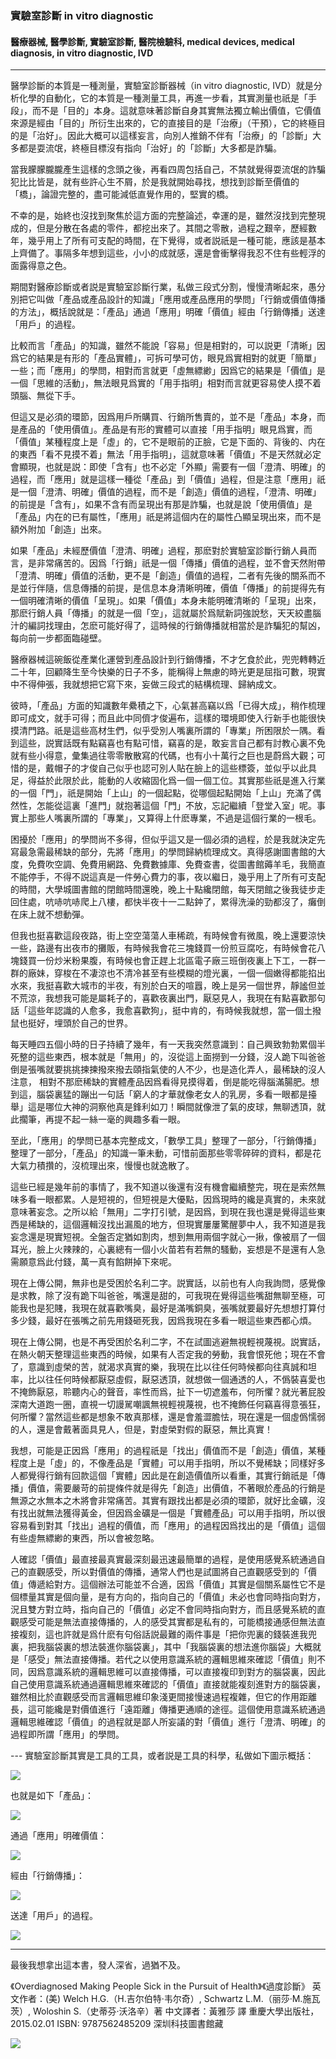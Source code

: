 ### 實驗室診斷 in vitro diagnostic
#### 醫療器械, 醫學診斷, 實驗室診斷, 醫院檢驗科, medical devices, medical diagnosis, in vitro diagnostic, IVD
---
<p word-wrap: break-word; word-break: break-all; overflow-x: hidden; overflow-x: hidden;>
醫學診斷的本質是一種測量，實驗室診斷器械（in vitro diagnostic, IVD）就是分析化學的自動化，它的本質是一種測量工具，再進一步看，其實測量也祇是「手段」，而不是「目的」本身。這就意味著診斷自身其實無法獨立輸出價值，它價值來源是經由「目的」所衍生出來的，它的直接目的是「治療」（干預），它的終極目的是「治好」。因此大概可以這樣妄言，向別人推銷不伴有「治療」的「診斷」大多都是耍流氓，終極目標沒有指向「治好」的「診斷」大多都是詐騙。

當我朦朦朧朧產生這樣的念頭之後，再看四周包括自己，不禁就覺得耍流氓的詐騙犯比比皆是，就有些許心生不屑，於是我就開始尋找，想找到診斷至價值的「橋」，論證完整的，盡可能減低直覺作用的，堅實的橋。

不幸的是，始終也沒找到聚焦於這方面的完整論述，幸運的是，雖然沒找到完整現成的，但是分散在各處的零件，都挖出來了。其間之零散，過程之艱辛，歷經數年，幾乎用上了所有可支配的時間，在下覺得，或者説祇是一種可能，應該是基本上齊備了。事隔多年想到這些，小小的成就感，還是會衝擊得我忍不住有些輕浮的面露得意之色。

期間對醫療診斷或者説是實驗室診斷行業，私做三段式分割，慢慢清晰起來，愚分別把它叫做「產品或產品設計的知識」「應用或產品應用的學問」「行銷或價值傳播的方法」，概括說就是：「產品」通過「應用」明確「價值」經由「行銷傳播」送達「用戶」的過程。

比較而言「產品」的知識，雖然不能說「容易」但是相對的，可以説更「清晰」因爲它的結果是有形的「產品實體」，可拆可學可仿，眼見爲實相對的就更「簡單」一些；而「應用」的學問，相對而言就更「虛無縹緲」因爲它的結果是「價值」是一個「思維的活動」，無法眼見爲實的「用手指明」相對而言就更容易使人摸不着頭腦、無從下手。

但這又是必須的環節，因爲用戶所購買、行銷所售賣的，並不是「產品」本身，而是產品的「使用價值」。產品是有形的實體可以直接「用手指明」眼見爲實，而「價值」某種程度上是「虛」的，它不是眼前的正臉，它是下面的、背後的、内在的東西「看不見摸不着」無法「用手指明」，這就意味著「價值」不是天然就必定會顯現，也就是説：即使「含有」也不必定「外顯」需要有一個「澄清、明確」的過程，而「應用」就是這樣一種從「產品」到「價值」過程，但是注意「應用」祇是一個「澄清、明確」價值的過程，而不是「創造」價值的過程，「澄清、明確」的前提是「含有」，如果不含有而呈現出有那是詐騙，也就是說「使用價值」是「產品」内在的已有屬性，「應用」祇是將這個内在的屬性凸顯呈現出來，而不是額外附加「創造」出來。

如果「產品」未經歷價值「澄清、明確」過程，那麽對於實驗室診斷行銷人員而言，是非常痛苦的。因爲「行銷」祇是一個「傳播」價值的過程，並不會天然附帶「澄清、明確」價值的活動，更不是「創造」價值的過程，二者有先後的關系而不是並行伴隨，信息傳播的前提，是信息本身清晰明確，價值「傳播」的前提得先有一個明確清晰的價值「呈現」。如果「價值」本身未能明確清晰的「呈現」出來，那麽行銷人員「傳播」的就是一個「空」，這就屬於爲賦新詞強說愁，天天絞盡腦汁的編詞找理由，怎麽可能好得了，這時候的行銷傳播就相當於是詐騙犯的幫凶，每向前一步都面臨碰壁。

醫療器械這碗飯從產業化運營到產品設計到行銷傳播，不才乞食於此，兜兜轉轉近二十年，回顧降生至今快樂的日子不多，能稱得上無慮的時光更是屈指可數，現實中不得伸張，我就想把它寫下來，妄做三段式的結構梳理、歸納成文。

彼時，「產品」方面的知識數年纍積之下，心氣甚高竊以爲「已得大成」，稍作梳理即可成文，就手可得；而且此中同儕才俊遍布，這樣的環境即使入行新手也能很快摸清門路。祇是這些高材生們，似乎受別人嘴裏所謂的「專業」所困限於一隅。看到這些，説實話既有點竊喜也有點可惜，竊喜的是，敢妄言自己都有討教心裏不免就有些小得意，彙集過往零零散散寫的代碼，也有小十萬行之巨也是蔚爲大觀；可惜的是，戴帽子的才俊自己似乎也認可別人貼在臉上的這些標簽，並似乎以此具足，得益於此限於此，能動的人收縮固化爲一個一個工位。其實那些祇是進入行業的一個「門」，祇是開始「上山」的一個起點，從哪個起點開始「上山」充滿了偶然性，怎能從這裏「進門」就抱著這個「門」不放，忘記繼續「登堂入室」呢。事實上那些人嘴裏所謂的「專業」，又算得上什麽專業，不過是這個行業的一根毛。

困擾於「應用」的學問尚不多得，但似乎這又是一個必須的過程，於是我就決定先寫最急需最稀缺的部分，先將「應用」的學問歸納梳理成文。真得感謝圖書館的大度，免費吹空調、免費用網路、免費數據庫、免費查書，從圖書館薅羊毛，我簡直不能停手，不得不説這真是一件勞心費力的事，夜以繼日，幾乎用上了所有可支配的時間，大學城圖書館的閉館時間還晚，晚上十點纔閉館，每天閉館之後我徒步走回住處，吭哧吭哧爬上八樓，都快半夜十一二點鈡了，累得洗澡的勁都沒了，癱倒在床上就不想動彈。

但我也挺喜歡這段夜路，街上空空蕩蕩人車稀疏，有時候會有微風，晚上還要涼快一些，路邊有出夜市的攤販，有時候我會花三塊錢買一份煎豆腐吃，有時候會花八塊錢買一份炒米粉果腹，有時候也會正趕上北區電子廠三班倒夜裏上下工，一群一群的廠妹，穿梭在不凄涼也不清冷甚至有些模糊的燈光裏，一個一個嫩得都能掐出水來，我挺喜歡大城市的半夜，有別於白天的喧囂，晚上是另一個世界，靜謐但並不荒涼，我想我可能是屬耗子的，喜歡夜裏出門，厭惡見人，我現在有點喜歡那句話「這些年認識的人愈多，我愈喜歡狗」，挺中肯的，有時候我就想，當一個土撥鼠也挺好，埋頭於自己的世界。

每天睡四五個小時的日子持續了幾年，有一天我突然意識到：自己興致勃勃累個半死整的這些東西，根本就是「無用」的，沒從這上面撈到一分錢，沒人跪下叫爸爸倒是張嘴就要挑挑揀揀撥來撥去頤指氣使的人不少，也是造化弄人，最稀缺的沒人注意， 相對不那麽稀缺的實體產品因爲看得見摸得着，倒是能吃得腦滿腸肥。想到這，腦袋裏猛的蹦出一句話「窮人的才華就像老女人的乳房，多看一眼都是擡舉」這是哪位大神的洞察他真是鋒利如刀！瞬間就像泄了氣的皮球，無聊透頂，就此擱筆，再提不起一絲一毫的興趣多看一眼。

至此，「應用」的學問已基本完整成文，「數學工具」整理了一部分，「行銷傳播」整理了一部分，「產品」的知識一筆未動，可惜前面那些零零碎碎的資料，都是花大氣力積攢的，沒梳理出來，慢慢也就逸散了。

這些已經是幾年前的事情了，我不知道以後還有沒有機會繼續整完，現在是索然無味多看一眼都累。人是短視的，但短視是大優點，因爲現時的纔是真實的，未來就意味著妄念。之所以給「無用」二字打引號，是因爲，到現在我也還是覺得這些東西是稀缺的，這個邏輯沒找出漏風的地方，但現實屢屢驚醒夢中人，我不知道是我妄念還是現實短視。全盤否定猶如割肉，想到無用兩個字就心一揪，像被扇了一個耳光，臉上火辣辣的，心裏總有一個小火苗若有若無的騷動，妄想是不是還有人急需願意爲此付錢，萬一真有餡餅掉下來呢。

現在上傳公開，無非也是受困於名利二字。説實話，以前也有人向我詢問，感覺像是求教，除了沒有跪下叫爸爸，嘴還是甜的，可我現在覺得這些嘴甜無聊至極，可能我也是犯賤，我現在就喜歡嘴臭，最好是滿嘴銅臭，張嘴就要最好先想想打算付多少錢，最好在張嘴之前先用錢砸死我，因爲我現在多看一眼這些東西都心煩。

現在上傳公開，也是不再受困於名利二字，不在試圖逃避無視輕視蔑視。説實話，在熱火朝天整理這些東西的時候，如果有人否定我的勞動，我會恨死他；現在不會了，意識到虛榮的苦，就渴求真實的樂，我現在比以往任何時候都向往真誠和坦率，比以往任何時候都厭惡虛假，厭惡透頂，就想做一個通透的人，不僞裝喜愛也不掩飾厭惡，聆聽内心的聲音，率性而爲，扯下一切遮羞布，何所懼？就光著屁股深南大道跑一圈，直視一切謾駡嘲諷無視輕視蔑視，也不掩飾任何竊喜得意張狂，何所懼？當然這些都是想象不敢真那樣，還是會羞澀膽怯，現在還是一個虛僞懦弱的人，還是會戴著面具見人，但是，對虛榮對假的厭惡，無比真實！

我想，可能是正因爲「應用」的過程祇是「找出」價值而不是「創造」價值，某種程度上是「虛」的，不像產品是「實體」可以用手指明，所以不覺稀缺；同樣好多人都覺得行銷有回款這個「實體」因此是在創造價值所以看重，其實行銷祇是「傳播」價值，需要嚴苛的前提條件就是得先「創造」出價值，不著眼於產品的行銷是無源之水無本之木將會非常痛苦。其實有跟找出都是必須的環節，就好比金礦，沒有找出就無法獲得黃金，但因爲金礦是一個是「實體產品」可以用手指明，所以很容易看到對其「找出」過程的價值，而「應用」的過程因爲找出的是「價值」這個有些虛無縹緲的東西，所以會被忽略。

人確認「價值」最直接最真實最深刻最迅速最簡單的過程，是使用感覺系統通過自己的直觀感受，所以對價值的傳播，通常人們也是試圖將自己直觀感受到的「價值」傳遞給對方。這個辦法可能並不合適，因爲「價值」其實是個關系屬性它不是個標量其實是個向量，是有方向的，指向自己的「價值」未必也會同時指向對方，況且雙方對立時，指向自己的「價值」必定不會同時指向對方，而且感覺系統的直觀感受可能是無法直接傳播的，人的感受其實都是私有的，可能橋接通感但無法直接複刻，這也許就是爲什麽有句俗話説最難的兩件事是「把你兜裏的錢裝進我兜裏，把我腦袋裏的想法裝進你腦袋裏」，其中「我腦袋裏的想法進你腦袋」大概就是「感受」無法直接傳播。若代之以使用意識系統的邏輯思維來確認「價值」則不同，因爲意識系統的邏輯思維可以直接傳播，可以直接複印到對方的腦袋裏，因此自己使用意識系統通過邏輯思維來確認的「價值」直接就能複刻進對方的腦袋裏，雖然相比於直觀感受而言邏輯思維印象淺更間接慢速過程複雜，但它的作用距離長，這可能纔是對價值進行「遠距離」傳播更通順的途徑。這個使用意識系統通過邏輯思維確認「價值」的過程就是鄙人所妄議的對「價值」進行「澄清、明確」的過程即所謂「應用」的學問。
</p>
---
實驗室診斷其實是工具的工具，或者説是工具的科學，私做如下圖示概括：

![](https://github.com/Orca023/in-vitro-diagnostic/blob/main/outline1.svg)

也就是如下「產品」：

![](https://github.com/Orca023/in-vitro-diagnostic/blob/main/outline4.svg)

通過「應用」明確價值：

![](https://github.com/Orca023/in-vitro-diagnostic/blob/main/outline2.svg)

經由「行銷傳播」：

![](https://github.com/Orca023/in-vitro-diagnostic/blob/main/outline5.svg)

送達「用戶」的過程。

![](https://github.com/Orca023/in-vitro-diagnostic/blob/main/outline3.svg)

---
最後我想拿出這本書，發人深省，過猶不及。

《Overdiagnosed Making People Sick in the Pursuit of Health》《過度診斷》
英文作者：(美) Welch H.G.（H.吉尔伯特·韦尔奇）, Schwartz L.M.（丽莎·M.施瓦茨）, Woloshin S.（史蒂芬·沃洛辛）著
中文譯者：黃雅莎 譯
重慶大學出版社，2015.02.01
ISBN: 9787562485209
深圳科技圖書館藏

![](https://github.com/Orca023/in-vitro-diagnostic/blob/main/OverDiagnosed.png)
